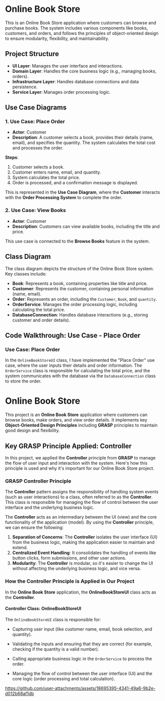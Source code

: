 # Online Book Store

This is an Online Book Store application where customers can browse and purchase books. The system includes various components like books, customers, and orders, and follows the principles of object-oriented design to ensure modularity, flexibility, and maintainability.

## Project Structure

- **UI Layer**: Manages the user interface and interactions.
- **Domain Layer**: Handles the core business logic (e.g., managing books, orders).
- **Infrastructure Layer**: Handles database connections and data persistence.
- **Service Layer**: Manages order processing logic.

## Use Case Diagrams

### 1. **Use Case: Place Order**
   - **Actor**: Customer
   - **Description**: A customer selects a book, provides their details (name, email), and specifies the quantity. The system calculates the total cost and processes the order.

   **Steps**:
   1. Customer selects a book.
   2. Customer enters name, email, and quantity.
   3. System calculates the total price.
   4. Order is processed, and a confirmation message is displayed.

   This is represented in the **Use Case Diagram**, where the **Customer** interacts with the **Order Processing System** to complete the order.

### 2. **Use Case: View Books**
   - **Actor**: Customer
   - **Description**: Customers can view available books, including the title and price.

   This use case is connected to the **Browse Books** feature in the system.

## Class Diagram

The class diagram depicts the structure of the Online Book Store system. Key classes include:

- **Book**: Represents a book, containing properties like title and price.
- **Customer**: Represents the customer, containing personal information (name, email).
- **Order**: Represents an order, including the `Customer`, `Book`, and `quantity`.
- **OrderService**: Manages the order processing logic, including calculating the total price.
- **DatabaseConnection**: Handles database interactions (e.g., storing customer and order details).

## Code Walkthrough: Use Case - Place Order

### **Use Case: Place Order**
In the `OnlineBookStoreUI` class, I have implemented the "Place Order" use case, where the user inputs their details and order information. The `OrderService` class is responsible for calculating the total price, and the system communicates with the database via the `DatabaseConnection` class to store the order.

# Online Book Store

This project is an **Online Book Store** application where customers can browse books, make orders, and view order details. It implements key **Object-Oriented Design Principles** including **GRASP** principles to maintain good design and flexibility.

## Key GRASP Principle Applied: **Controller**

In this project, we applied the **Controller** principle from **GRASP** to manage the flow of user input and interaction with the system. Here's how this principle is used and why it's important for our Online Book Store project.

### **GRASP Controller Principle**

The **Controller** pattern assigns the responsibility of handling system events (such as user interactions) to a class, often referred to as the **Controller**. This class is responsible for managing the flow of control between the user interface and the underlying business logic. 

The **Controller** acts as an intermediary between the UI (view) and the core functionality of the application (model). By using the **Controller** principle, we can ensure the following:

1. **Separation of Concerns**: The **Controller** isolates the user interface (UI) from the business logic, making the application easier to maintain and extend.
2. **Centralized Event Handling**: It consolidates the handling of events like button clicks, form submissions, and other user actions.
3. **Modularity**: The **Controller** is modular, so it's easier to change the UI without affecting the underlying business logic, and vice versa.

### **How the Controller Principle is Applied in Our Project**

In the **Online Book Store** application, the **OnlineBookStoreUI** class acts as the **Controller**.

#### **Controller Class: OnlineBookStoreUI**

The `OnlineBookStoreUI` class is responsible for:
- Capturing user input (like customer name, email, book selection, and quantity).


- Validating the inputs and ensuring that they are correct (for example, checking if the quantity is a valid number).
- Calling appropriate business logic in the `OrderService` to process the order.
- Managing the flow of control between the user interface (UI) and the core logic (order processing and total calculation).

https://github.com/user-attachments/assets/18695395-4341-49a6-9b2e-d012b68af1db

